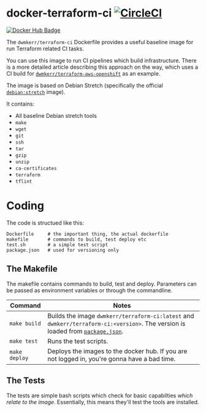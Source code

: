 # docker-terraform-ci [![CircleCI](https://circleci.com/gh/dwmkerr/docker-terraform-ci.svg?style=shield)](https://circleci.com/gh/dwmkerr/docker-terraform-ci)

[![Docker Hub Badge](http://dockeri.co/image/dwmkerr/terraform-ci)](https://registry.hub.docker.com/u/dwmkerr/terraform-ci/)

The `dwmkerr/terraform-ci` Dockerfile provides a useful baseline image for run Terraform related CI tasks.

You can use this image to run CI pipelines which build infrastructure. There is a more detailed article describing this approach on the way, which uses a CI build for [`dwmkerr/terraform-aws-openshift`](https://github.com/dwmkerr/terraform-aws-openshift) as an example.

The image is based on Debian Stretch (specifically the official [`debian:stretch`](https://hub.docker.com/_/debian/) image).

It contains:

- All baseline Debian stretch tools
- `make`
- `wget`
- `git`
- `ssh`
- `tar`
- `gzip`
- `unzip`
- `ca-certificates`
- `terraform`
- `tflint`

# Coding

The code is structued like this:

```
Dockerfile     # the important thing, the actual dockerfile
makefile       # commands to build, test deploy etc
test.sh        # a simple test script
package.json   # used for versioning only
```

## The Makefile

The makefile contains commands to build, test and deploy. Parameters can be passed as environment variables or through the commandline.

| Command                  | Notes                             |
|--------------------------|-----------------------------------|
| `make build`             | Builds the image `dwmkerr/terraform-ci:latest` and `dwmkerr/terraform-ci:<version>`. The version is loaded from [`package.json`](./package.json). |
| `make test`              | Runs the test scripts. |
| `make deploy`            | Deploys the images to the docker hub. If you are not logged in, you're gonna have a bad time. |

## The Tests

The tests are simple bash scripts which check for basic capabilties *which relate to the image*. Essentially, this means they'll test the tools are installed.
